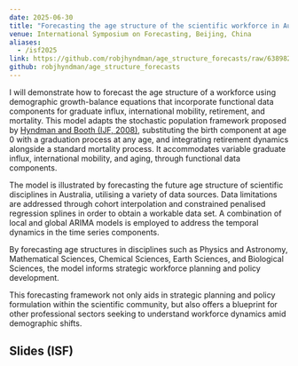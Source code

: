 ```yaml
---
date: 2025-06-30
title: "Forecasting the age structure of the scientific workforce in Australia"
venue: International Symposium on Forecasting, Beijing, China
aliases:
  - /isf2025
link: https://github.com/robjhyndman/age_structure_forecasts/raw/63898251377b53a39186e6058b7aebc7a97653db/age_structure_talk.pdf
github: robjhyndman/age_structure_forecasts
---
```


I will demonstrate how to forecast the age structure of a workforce using demographic growth-balance equations that incorporate functional data components for graduate influx, international mobility, retirement, and mortality. This model adapts the stochastic population framework proposed by [Hyndman and Booth (IJF, 2008)](https://robjhyndman.com/publications/stochastic-population-forecasts/), substituting the birth component at age 0 with a graduation process at any age, and integrating retirement dynamics alongside a standard mortality process. It accommodates variable graduate influx, international mobility, and aging, through functional data components.

The model is illustrated by forecasting the future age structure of scientific disciplines in Australia, utilising a variety of data sources. Data limitations are addressed through cohort interpolation and constrained penalised regression splines in order to obtain a workable data set. A combination of local and global ARIMA models is employed to address the temporal dynamics in the time series components.

By forecasting age structures in disciplines such as Physics and Astronomy, Mathematical Sciences, Chemical Sciences, Earth Sciences, and Biological Sciences, the model informs strategic workforce planning and policy development.

This forecasting framework not only aids in strategic planning and policy formulation within the scientific community, but also offers a blueprint for other professional sectors seeking to understand workforce dynamics amid demographic shifts.

## Slides (ISF)
